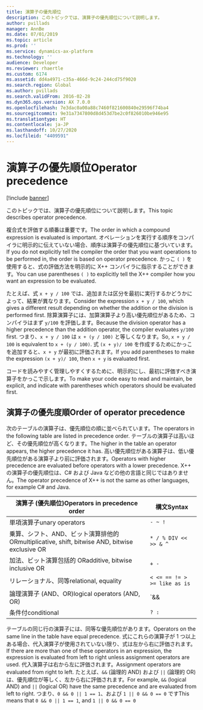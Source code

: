 ```yaml
---
title: 演算子の優先順位
description: このトピックでは、演算子の優先順位について説明します。
author: pvillads
manager: AnnBe
ms.date: 07/01/2019
ms.topic: article
ms.prod: ''
ms.service: dynamics-ax-platform
ms.technology: ''
audience: Developer
ms.reviewer: rhaertle
ms.custom: 6174
ms.assetid: dd4a4971-c35a-466d-9c24-244cd75f9020
ms.search.region: Global
ms.author: pvillads
ms.search.validFrom: 2016-02-28
ms.dyn365.ops.version: AX 7.0.0
ms.openlocfilehash: 7e3dac0a00a88c7460f821600840e29596f74ba4
ms.sourcegitcommit: 9e31a7347800d8d453d7be2c0f826010be946e95
ms.translationtype: HT
ms.contentlocale: ja-JP
ms.lasthandoff: 10/27/2020
ms.locfileid: "4409591"
---
```

# <a name="operator-precedence"></a><span data-ttu-id="1c69d-103">演算子の優先順位</span><span class="sxs-lookup"><span data-stu-id="1c69d-103">Operator precedence</span></span>

[!include [banner](../includes/banner.md)]

<span data-ttu-id="1c69d-104">このトピックでは、演算子の優先順位について説明します。</span><span class="sxs-lookup"><span data-stu-id="1c69d-104">This topic describes operator precedence.</span></span>

<span data-ttu-id="1c69d-105">複合式を評価する順番は重要です。</span><span class="sxs-lookup"><span data-stu-id="1c69d-105">The order in which a compound expression is evaluated is important.</span></span> <span data-ttu-id="1c69d-106">オペレーションを実行する順序をコンパイラに明示的に伝えていない場合、順序は演算子の優先順位に基づいています。</span><span class="sxs-lookup"><span data-stu-id="1c69d-106">If you do not explicitly tell the compiler the order that you want operations to be performed in, the order is based on operator precedence.</span></span> <span data-ttu-id="1c69d-107">かっこ `( )` を使用すると、式の評価方法を明示的に X++ コンパイラに指示することができます。</span><span class="sxs-lookup"><span data-stu-id="1c69d-107">You can use parentheses `( )` to explicitly tell the X++ compiler how you want an expression to be evaluated.</span></span>

<span data-ttu-id="1c69d-108">たとえば、式 `x + y / 100` では、追加または区分を最初に実行するかどうかによって、結果が異なります。</span><span class="sxs-lookup"><span data-stu-id="1c69d-108">Consider the expression `x + y / 100`, which gives a different result depending on whether the addition or the division is performed first.</span></span>  <span data-ttu-id="1c69d-109">除算演算子には、加算演算子より高い優先順位があるため、コンパイラはまず `y/100` を評価します。</span><span class="sxs-lookup"><span data-stu-id="1c69d-109">Because the division operator has a higher precedence than the addition operator, the compiler evaluates `y/100` first.</span></span> <span data-ttu-id="1c69d-110">つまり、`x + y / 100` は `x + (y / 100)` と等しくなります。</span><span class="sxs-lookup"><span data-stu-id="1c69d-110">So, `x + y / 100` is equivalent to `x + (y / 100)`.</span></span> <span data-ttu-id="1c69d-111">式 `(x + y)/ 100` を作成するためにかっこを追加すると、`x + y` が最初に評価されます。</span><span class="sxs-lookup"><span data-stu-id="1c69d-111">If you add parentheses to make the expression `(x + y)/ 100`, then `x + y` is evaluated first.</span></span>

<span data-ttu-id="1c69d-112">コードを読みやすく管理しやすくするために、明示的にし、最初に評価すべき演算子をかっこで示します。</span><span class="sxs-lookup"><span data-stu-id="1c69d-112">To make your code easy to read and maintain, be explicit, and indicate with parentheses which operators should be evaluated first.</span></span>

## <a name="order-of-operator-precedence"></a><span data-ttu-id="1c69d-113">演算子の優先度順</span><span class="sxs-lookup"><span data-stu-id="1c69d-113">Order of operator precedence</span></span>

<span data-ttu-id="1c69d-114">次のテーブルの演算子は、優先順位の順に並べられています。</span><span class="sxs-lookup"><span data-stu-id="1c69d-114">The operators in the following table are listed in precedence order.</span></span> <span data-ttu-id="1c69d-115">テーブルの演算子は高いほど、その優先順位が高くなります。</span><span class="sxs-lookup"><span data-stu-id="1c69d-115">The higher in the table an operator appears, the higher precedence it has.</span></span> <span data-ttu-id="1c69d-116">高い優先順位がある演算子は、低い優先順位がある演算子より前に評価されます。</span><span class="sxs-lookup"><span data-stu-id="1c69d-116">Operators with higher precedence are evaluated before operators with a lower precedence.</span></span> <span data-ttu-id="1c69d-117">X++ の演算子の優先順位は、C# および Java などの他の言語と同じではありません。</span><span class="sxs-lookup"><span data-stu-id="1c69d-117">The operator precedence of X++ is not the same as other languages, for example C# and Java.</span></span>


|              <span data-ttu-id="1c69d-118">演算子 (優先順位)</span><span class="sxs-lookup"><span data-stu-id="1c69d-118">Operators in precedence order</span></span>               |                 <span data-ttu-id="1c69d-119">構文</span><span class="sxs-lookup"><span data-stu-id="1c69d-119">Syntax</span></span>                 |
|----------------------------------------------------------|----------------------------------------|
| <span data-ttu-id="1c69d-120">単項演算子</span><span class="sxs-lookup"><span data-stu-id="1c69d-120">unary operators</span></span>                                          | `- ~ !`                  |
| <span data-ttu-id="1c69d-121">乗算、シフト、AND、ビット演算排他的 OR</span><span class="sxs-lookup"><span data-stu-id="1c69d-121">multiplicative, shift, bitwise AND, bitwise exclusive OR</span></span> | `* / % DIV << >> & ^`    |
| <span data-ttu-id="1c69d-122">加法、ビット演算包括的 OR</span><span class="sxs-lookup"><span data-stu-id="1c69d-122">additive, bitwise inclusive OR</span></span>                           | `+ -`                   |
| <span data-ttu-id="1c69d-123">リレーショナル、同等</span><span class="sxs-lookup"><span data-stu-id="1c69d-123">relational, equality</span></span>                                     | `< <= == != > >= like as is` |
| <span data-ttu-id="1c69d-124">論理演算子 (AND、OR)</span><span class="sxs-lookup"><span data-stu-id="1c69d-124">logical operators (AND, OR)</span></span>                              | `&& ||`             |
| <span data-ttu-id="1c69d-125">条件付</span><span class="sxs-lookup"><span data-stu-id="1c69d-125">conditional</span></span>                                              | `? :`                   |

<span data-ttu-id="1c69d-126">テーブルの同じ行の演算子には、同等な優先順位があります。</span><span class="sxs-lookup"><span data-stu-id="1c69d-126">Operators on the same line in the table have equal precedence.</span></span> <span data-ttu-id="1c69d-127">式にこれらの演算子が 1 つ以上ある場合、代入演算子が使用されていない限り、式は左から右に評価されます。</span><span class="sxs-lookup"><span data-stu-id="1c69d-127">If there are more than one of these operators in an expression, the expression is evaluated from left to right unless assignment operators are used.</span></span> <span data-ttu-id="1c69d-128">代入演算子は右から左に評価されます。</span><span class="sxs-lookup"><span data-stu-id="1c69d-128">Assignment operators are evaluated from right to left.</span></span> <span data-ttu-id="1c69d-129">たとえば、`&&` (論理的 AND) および `||` (論理的 OR) は、優先順位が等しく、左から右に評価されます。</span><span class="sxs-lookup"><span data-stu-id="1c69d-129">For example, `&&` (logical AND) and `||` (logical OR) have the same precedence and are evaluated from left to right.</span></span> <span data-ttu-id="1c69d-130">つまり、`0 && 0 || 1 == 1`、および `1 || 0 && 0 == 0` です</span><span class="sxs-lookup"><span data-stu-id="1c69d-130">This means that `0 && 0 || 1 == 1`, and `1 || 0 && 0 == 0`</span></span>
